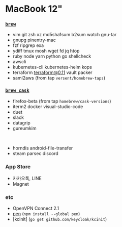 MacBook 12"
========

### [`brew`]
- vim git zsh xz md5sha1sum b2sum watch gnu-tar
- gnupg pinentry-mac
- fzf ripgrep exa
- ydiff tmux mosh wget fd jq htop
- ruby node yarn python go shellcheck
- awscli
- kubernetes-cli kubernetes-helm kops
- terraform terraform@0.11 vault packer
- saml2aws (from tap `versent/homebrew-taps`)

### [`brew cask`]
- firefox-beta (from tap `homebrew/cask-versions`)
- iterm2 docker visual-studio-code
- duet
- slack
- datagrip
- gureumkim

&nbsp;

- horndis android-file-transfer
- steam parsec discord

### App Store
- 카카오톡, LINE
- Magnet

### etc
- OpenVPN Connect 2.1
- [pen] (`npm install --global pen`)
- [kcinit] (`go get github.com/keycloak/kcinit`)

[`brew`]: http://brew.sh
[`brew cask`]: https://caskroom.github.io/
[pen]: https://github.com/utatti/pen
